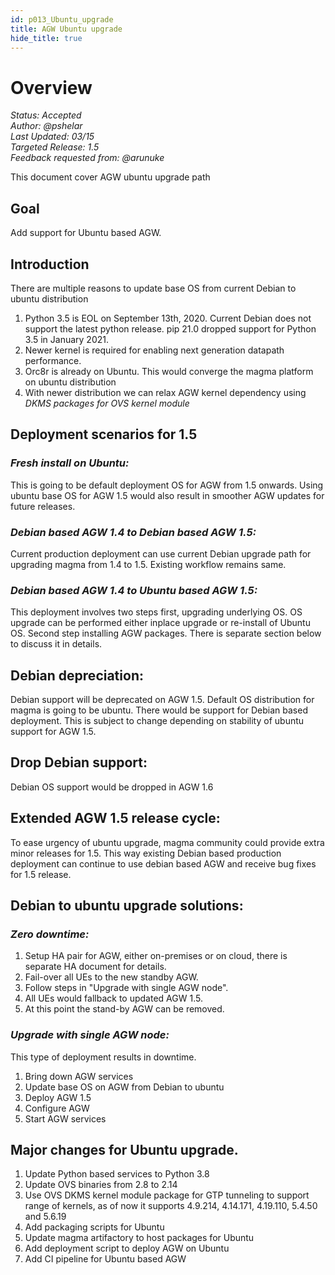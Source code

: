 ```yaml
---
id: p013_Ubuntu_upgrade
title: AGW Ubuntu upgrade
hide_title: true
---
```


# Overview

*Status: Accepted*\
*Author: @pshelar*\
*Last Updated: 03/15*\
*Targeted Release: 1.5*\
*Feedback requested from: @arunuke*

This document cover AGW ubuntu upgrade path

## Goal
Add support for Ubuntu based AGW.

## Introduction

There are multiple reasons to update base OS from current Debian to ubuntu distribution

1. Python 3.5 is EOL on September 13th, 2020. Current Debian does not support the latest python release. pip 21.0
   dropped support for Python 3.5 in January 2021.
2. Newer kernel is required for enabling next generation datapath performance.
3. Orc8r is already on Ubuntu. This would converge the magma platform on ubuntu distribution
4. With newer distribution we can relax AGW kernel dependency using *DKMS packages for OVS kernel module*

## Deployment scenarios for 1.5

### *Fresh install on Ubuntu:*

This is going to be default deployment OS for AGW from 1.5 onwards. Using ubuntu base OS for AGW 1.5 would also result
in smoother AGW updates for future releases.

### *Debian based AGW 1.4 to Debian based AGW 1.5:*

Current production deployment can use current Debian upgrade path for upgrading magma from 1.4 to 1.5. Existing workflow
remains same.

### *Debian based AGW 1.4 to Ubuntu based AGW 1.5:*

This deployment involves two steps first, upgrading underlying OS. OS upgrade can be performed either
inplace upgrade or re-install of Ubuntu OS. Second step installing AGW packages.
There is separate section below to discuss it in details.

## Debian depreciation:

Debian support will be deprecated on AGW 1.5. Default OS distribution for magma is going to be ubuntu. There would be
support for Debian based deployment.
This is subject to change depending on stability of ubuntu support for AGW 1.5.

## Drop Debian support:

Debian OS support would be dropped in AGW 1.6

## Extended AGW 1.5 release cycle:

To ease urgency of ubuntu upgrade, magma community could provide extra minor releases for 1.5. This way existing
Debian based production deployment can continue to use debian based AGW and receive bug fixes for 1.5 release.

## Debian to ubuntu upgrade solutions:

### *Zero downtime:*

1. Setup HA pair for AGW, either on-premises or on cloud, there is separate HA document for details.
2. Fail-over all UEs to the new standby AGW.
3. Follow steps in "Upgrade with single AGW node".
4. All UEs would fallback to updated AGW 1.5.
5. At this point the stand-by AGW can be removed.

### *Upgrade with single AGW node:*

This type of deployment results in downtime.

1. Bring down AGW services
2. Update base OS on AGW from Debian to ubuntu
3. Deploy AGW 1.5
4. Configure AGW
5. Start AGW services

## Major changes for Ubuntu upgrade.
1. Update Python based services to Python 3.8
2. Update OVS binaries from 2.8 to 2.14
3. Use OVS DKMS kernel module package for GTP tunneling to support range of kernels, as of now it supports 4.9.214,
   4.14.171, 4.19.110, 5.4.50 and 5.6.19
4. Add packaging scripts for Ubuntu
5. Update magma artifactory to host packages for Ubuntu
6. Add deployment script to deploy AGW on Ubuntu
7. Add CI pipeline for Ubuntu based AGW
